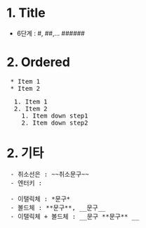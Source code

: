 # 1. Title
- 6단계 : #, ##,... ######

# 2. Ordered
<pre>
 * Item 1
 * Item 2
</pre>

<pre>
  1. Item 1
  2. Item 2
    1. Item down step1
    2. Item down step2
</pre>

# 2. 기타
<pre>
 - 취소선은 : ~~취소문구~~
 - 엔터키 : <br>
 - 이탤릭체 : *문구*
 - 볼드체 : **문구**, __문구__
 - 이탤릭체 + 볼드체 : __문구 **문구** __
</pre>